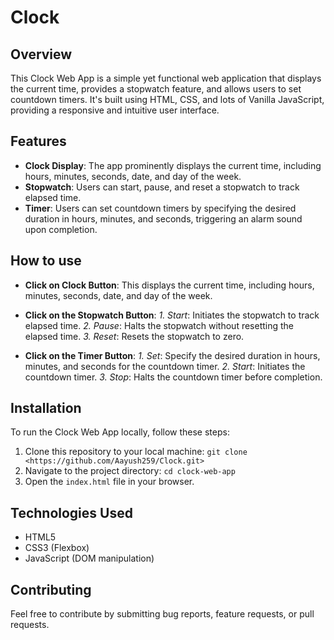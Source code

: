 # Clock

## Overview
This Clock Web App is a simple yet functional web application that displays the current time, provides a stopwatch feature, and allows users to set countdown timers. It's built using HTML, CSS, and lots of Vanilla JavaScript, providing a responsive and intuitive user interface.

## Features
- **Clock Display**: The app prominently displays the current time, including hours, minutes, seconds, date, and day of the week.
- **Stopwatch**:  Users can start, pause, and reset a stopwatch to track elapsed time.
- **Timer**: Users can set countdown timers by specifying the desired duration in hours, minutes, and seconds, triggering an alarm sound upon completion.

## How to use
- **Click on Clock Button**: This displays the current time, including hours, minutes, seconds, date, and day of the week.

- **Click on the Stopwatch Button**:
    *1. Start*: Initiates the stopwatch to track elapsed time.
    *2. Pause*: Halts the stopwatch without resetting the elapsed time.
    *3. Reset*: Resets the stopwatch to zero.

- **Click on the Timer Button**:
    *1. Set*: Specify the desired duration in hours, minutes, and seconds for the countdown timer.
    *2. Start*: Initiates the countdown timer.
    *3. Stop*: Halts the countdown timer before completion.

## Installation
To run the Clock Web App locally, follow these steps:
1. Clone this repository to your local machine: `git clone <https://github.com/Aayush259/Clock.git>`
2. Navigate to the project directory: `cd clock-web-app`
3. Open the `index.html` file in your browser.

## Technologies Used
- HTML5
- CSS3 (Flexbox)
- JavaScript (DOM manipulation)

## Contributing
Feel free to contribute by submitting bug reports, feature requests, or pull requests.